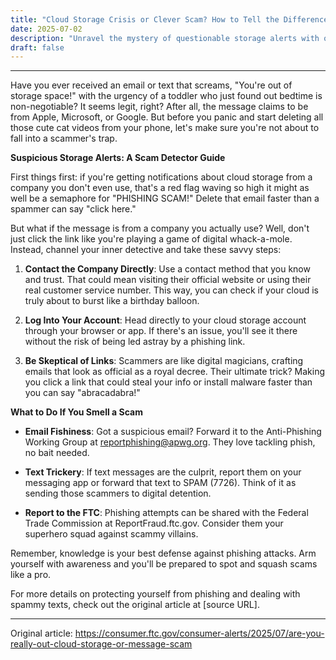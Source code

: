 ```yaml
---
title: "Cloud Storage Crisis or Clever Scam? How to Tell the Difference"
date: 2025-07-02
description: "Unravel the mystery of questionable storage alerts with our guide on how to spot cloud storage scams and protect your data."
draft: false
---
```


---

Have you ever received an email or text that screams, "You're out of storage space!" with the urgency of a toddler who just found out bedtime is non-negotiable? It seems legit, right? After all, the message claims to be from Apple, Microsoft, or Google. But before you panic and start deleting all those cute cat videos from your phone, let's make sure you're not about to fall into a scammer's trap.

**Suspicious Storage Alerts: A Scam Detector Guide**

First things first: if you're getting notifications about cloud storage from a company you don't even use, that's a red flag waving so high it might as well be a semaphore for "PHISHING SCAM!" Delete that email faster than a spammer can say "click here."

But what if the message is from a company you actually use? Well, don't just click the link like you're playing a game of digital whack-a-mole. Instead, channel your inner detective and take these savvy steps:

1. **Contact the Company Directly**: Use a contact method that you know and trust. That could mean visiting their official website or using their real customer service number. This way, you can check if your cloud is truly about to burst like a birthday balloon.

2. **Log Into Your Account**: Head directly to your cloud storage account through your browser or app. If there's an issue, you'll see it there without the risk of being led astray by a phishing link.

3. **Be Skeptical of Links**: Scammers are like digital magicians, crafting emails that look as official as a royal decree. Their ultimate trick? Making you click a link that could steal your info or install malware faster than you can say "abracadabra!"

**What to Do If You Smell a Scam**

- **Email Fishiness**: Got a suspicious email? Forward it to the Anti-Phishing Working Group at reportphishing@apwg.org. They love tackling phish, no bait needed.

- **Text Trickery**: If text messages are the culprit, report them on your messaging app or forward that text to SPAM (7726). Think of it as sending those scammers to digital detention.

- **Report to the FTC**: Phishing attempts can be shared with the Federal Trade Commission at ReportFraud.ftc.gov. Consider them your superhero squad against scammy villains.

Remember, knowledge is your best defense against phishing attacks. Arm yourself with awareness and you'll be prepared to spot and squash scams like a pro.

For more details on protecting yourself from phishing and dealing with spammy texts, check out the original article at [source URL].

---
Original article: https://consumer.ftc.gov/consumer-alerts/2025/07/are-you-really-out-cloud-storage-or-message-scam